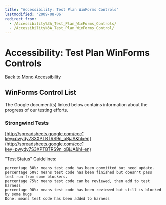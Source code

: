```yaml
---
title: "Accessibility: Test Plan WinForms Controls"
lastmodified: '2009-08-06'
redirect_from:
  - /Accessibility%3A_Test_Plan_WinForms_Controls/
  - /Accessibility%3A_Test_Plan_WinForms_Control/
---
```


Accessibility: Test Plan WinForms Controls
==========================================

[Back to Mono Accessibility](/Accessibility)

WinForms Control List
---------------------

The Google document(s) linked below contains information about the progress of our testing efforts.

### Strongwind Tests

[http://spreadsheets.google.com/ccc?key=pwydy7S3XPTBTRS9n_oBjJA&hl=en](http://spreadsheets.google.com/ccc?key=pwydy7S3XPTBTRS9n_oBjJA&hl=en)

"Test Status" Guidelines:

    percentage 30%: means test code has been committed but need update.
    percentage 50%: means test code has been finished but doesn't pass test run from some blockers.
    percentage 75%: means test code can be reviewed, then add to test harness
    percentage 90%: means test code has been reviewed but still is blocked by some bugs
    Done: means test code has been added to harness

